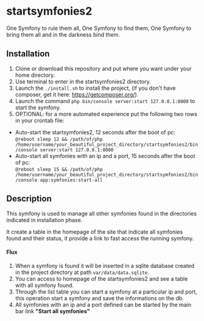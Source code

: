 # startsymfonies2
One Symfony to rule them all, One Symfony to find them, One Symfony to bring them all and in the darkness bind them.

## Installation
1) Clone or download this repository and put where you want under your home directory.
2) Use terminal to enter in the startsymfonies2 directory.
3) Launch the `./install.sh` to install the project, (if you don't have composer, get it here: https://getcomposer.org/).
4) Launch the command `php bin/console server:start 127.0.0.1:8000` to start the symfony.
5) OPTIONAL: for a more automated experience put the following two rows in your crontab file:<br>
- Auto-start the startsymfonies2, 12 seconds after the boot of pc:<br>
`@reboot sleep 12 && /path/of/php /home/username/your_beautiful_project_directory/startsymfonies2/bin/console server:start 127.0.0.1:8000`
- Auto-start all symfonies with an ip and a port, 15 seconds after the boot of pc:<br>
`@reboot sleep 15 && /path/of/php /home/username/your_beautiful_project_directory/startsymfonies2/bin/console app:symfonies:start-all`<br>

## Description
This symfony is used to manage all other symfonies found in the directories indicated in installation phase.

It create a table in the homepage of the site that indicate all symfonies found and their status, it provide a link to fast access the running symfony.

#### Flux
1) When a symfony is found it will be inserted in a sqlite database created in the project directory at path `var/data/data.sqlite`.
2) You can access to homepage of the startsymfonies2 and see a table with all symfony found.
3) Through the list table you can start a symfony at a particular ip and port, this operation start a symfony and save the informations on the db.
4) All symfonies with an ip and a port defined can be started by the main bar link **"Start all symfonies"** 